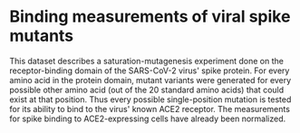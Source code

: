 # Binding measurements of viral spike mutants

This dataset describes a saturation-mutagenesis experiment done on the receptor-binding domain
of the SARS-CoV-2 virus' spike protein. For every amino acid in the protein domain, mutant variants
were generated for every possible other amino acid (out of the 20 standard amino acids) 
that could exist at that position. Thus every possible single-position mutation is tested for its
ability to bind to the virus' known ACE2 receptor. The measurements for spike binding to ACE2-expressing
cells have already been normalized.



